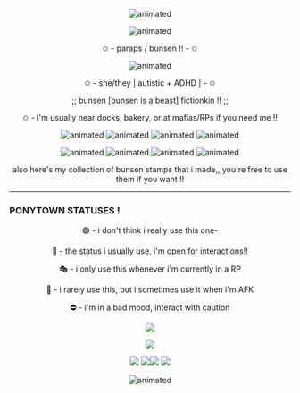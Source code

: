 <p align="center">
  <img src="https://64.media.tumblr.com/0bca00477a0a4edfa9b30a19c3b1bf97/ad511c6e9d85e880-11/s1280x1920/c5f38ba209e8f292e51fd14b40d61b03967d562c.pnj" alt="animated" />  
<p align="center">
  <img src="https://github.com/paraps/paraps/assets/160081169/ff02a600-9daf-4ca4-a642-4ba3b1e02250" alt="animated" />
</p>

<p align="center">
✩ - paraps / bunsen !! - ✩
</p>
<p align="center">
  <img src="https://64.media.tumblr.com/b91e9796a035f97a2da5d89e0c835681/tumblr_inline_ml1c6aUbyo1qz4rgp.gif" alt="animated" />  
</p>
<p align="center">
✩ - she/they | autistic + ADHD | - ✩
<p align="center">
;; bunsen [bunsen is a beast] fictionkin !! ;;
</p>
<p align="center">
✩ - i'm usually near docks, bakery, or at mafias/RPs if you need me !!
</p>
<p align="center">
  <img src="https://files.catbox.moe/dcm7rn.gif" alt="animated" /> <img src="https://files.catbox.moe/xznj7y.gif" alt="animated" /> <img src="https://files.catbox.moe/ud0spr.gif" alt="animated" /> <img src="https://files.catbox.moe/fzlunt.gif" alt="animated" />
</p>
<p align="center">
<img src="https://i.imgur.com/AHKtrmY.gif" alt="animated" /> <img src="https://i.imgur.com/odM7ujn.gif" alt="animated" /> <img src="https://i.imgur.com/E4Xfp0Q.gif" alt="animated" /> <img src="https://i.imgur.com/KBUBP3x.gif" alt="animated" />
</p>
<p align="center">
also here's my collection of bunsen stamps that i made,, you're free to use them if you want !!
</p>

___
### PONYTOWN STATUSES !
<p align="center">
  🟢 - i don't think i really use this one-
</p>
<p align="center">
  💬 - the status i usually use, i'm open for interactions!!
</p>
<p align="center">
  🎭 - i only use this whenever i'm currently in a RP
</p>
<p align="center">
  🌙 - i rarely use this, but i sometimes use it when i'm AFK
</p>
<p align="center">
  ⛔️ - i'm in a bad mood, interact with caution
</p>
<p align="center">
<img src="https://wilardo.crd.co/assets/images/gallery22/67e05689.png"/>
</p>
<p align="center">
 <img src="https://i.imgur.com/WttVLxp.png"/>
</p>
<p align="center">
<img src="https://pix.crd.co/assets/images/gallery08/51792668.gif"/> <img src="https://xyz.crd.co/assets/images/gallery02/e35631ec.gif"/><img src="https://xyz.crd.co/assets/images/gallery02/b38bba44.gif"/> <img src="https://goldenkamuy.crd.co/assets/images/gallery22/f5aa100e.gif"/>
</p>

<p align="center">
  <img src="https://64.media.tumblr.com/10b922af401ada656793fbbb8542642d/ad511c6e9d85e880-84/s1280x1920/2f762a822bcf116a1c8c7b98e835bb285ed94451.pnj" alt="animated" />  
<p align="center">
